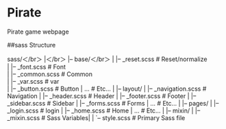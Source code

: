 # Pirate
Pirate game webpage

##sass Structure

sass/＜/br＞
|＜/br＞
|– base/＜/br＞
|   |– _reset.scss       # Reset/normalize  
|   |– _font.scss        # Font  
|   |– _common.scss      # Common  
|   |– _var.scss         # var  
|   |– _button.scss      # Button
|   ...                  # Etc…
|
|– layout/
|   |– _navigation.scss  # Navigation
|   |– _header.scss      # Header
|   |– _footer.scss      # Footer
|   |– _sidebar.scss     # Sidebar
|   |– _forms.scss       # Forms
|   ...                  # Etc…
|
|– pages/
|   |– _login.scss       # login
|   |– _home.scss        # Home
|   ...                  # Etc…
|
|– mixin/
|   |– _mixin.scss   # Sass Variables|
|
`– style.scss            # Primary Sass file